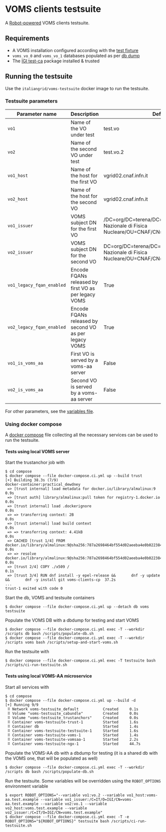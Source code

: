 # VOMS clients testsuite

A [Robot-powered][robot-framework] VOMS clients testsuite.

## Requirements

-   A VOMS installation configured according with the [test fixture](./compose/assets/scripts/setup-and-start-voms.sh)
-   `voms_vo_0` and `voms_vo_1` databases populated as per [db dump](./compose/assets/db)
-   The [IGI test-ca](https://github.com/italiangrid/test-ca) package installed & trusted

## Running the testsuite

Use the `italiangrid/voms-testsuite` docker image to run the testsuite.

### Testsuite parameters

| Parameter name | Description                        | Default value                                                                                                    |
| -------------- | ---------------------------------- | ---------------------------------------------------------------------------------------------------------------- |
| `vo1`          | Name of the VO under test          | test.vo                                                                                                          |
| `vo2`          | Name of the second VO under test   | test.vo.2                                                                                                        |
| `vo1_host`     | Name of the host for the first VO  | vgrid02.cnaf.infn.it                                                                                             |
| `vo2_host`     | Name of the host for the second VO | vgrid02.cnaf.infn.it                                                                                             |
| `vo1_issuer`   | VOMS subject DN for the first VO   | /DC=org/DC=terena/DC=tcs/C=IT/L=Frascati/O=Istituto Nazionale di Fisica Nucleare/OU=CNAF/CN=vgrid02.cnaf.infn.it |
| `vo2_issuer`   | VOMS subject DN for the second VO  | DC=org/DC=terena/DC=tcs/C=IT/L=Frascati/O=Istituto Nazionale di Fisica Nucleare/OU=CNAF/CN=vgrid02.cnaf.infn.it  |
| `vo1_legacy_fqan_enabled`     | Encode FQANs released by first VO as per legacy VOMS | True                                                                                             |
| `vo2_legacy_fqan_enabled`     | Encode FQANs released by second VO as per legacy VOMS | True                                                                                             |
| `vo1_is_voms_aa`     | First VO is served by a voms-aa server | False                                                                                             |
| `vo2_is_voms_aa`     | Second VO is served by a voms-aa server | False                                                                                             |

For other parameters, see the [variables file](./lib/variables.robot).


### Using docker compose

A [docker compose](./compose/docker-compose.ci.yml) file collecting all the necessary services can be used to run the testsuite.

#### Tests using local VOMS server

Start the trustanchor job with

```
$ cd compose
$ docker compose --file docker-compose.ci.yml up --build trust
[+] Building 38.3s (7/9)                                                               docker-container:practical_dewdney
 => [trust internal] load metadata for docker.io/library/almalinux:9                                                 0.9s
 => [trust auth] library/almalinux:pull token for registry-1.docker.io                                               0.0s
 => [trust internal] load .dockerignore                                                                              0.0s
 => => transferring context: 2B                                                                                      0.0s
 => [trust internal] load build context                                                                              0.0s
 => => transferring context: 4.41kB                                                                                  0.0s
 => CACHED [trust 1/4] FROM docker.io/library/almalinux:9@sha256:787a2698464bf554d02aeeba4e0b022384b21d1419511bfb03  0.0s
 => => resolve docker.io/library/almalinux:9@sha256:787a2698464bf554d02aeeba4e0b022384b21d1419511bfb033a2d440d9f230  0.0s
 => [trust 2/4] COPY ./x509 /                                                                                        0.1s
 => [trust 3/4] RUN dnf install -y epel-release &&       dnf -y update &&       dnf -y install git voms-clients-cp  37.2s
...
trust-1 exited with code 0
```

Start the db, VOMS and testsuite containers

```
$ docker compose --file docker-compose.ci.yml up --detach db voms testsuite
```

Populate the VOMS DB with a dbdump for testing and start VOMS

```
$ docker compose --file docker-compose.ci.yml exec -T --workdir /scripts db bash /scripts/populate-db.sh
$ docker compose --file docker-compose.ci.yml exec -T --workdir /scripts voms bash /scripts/setup-and-start-voms.sh
```

Run the testsuite with

```
$ docker compose --file docker-compose.ci.yml exec -T testsuite bash /scripts/ci-run-testsuite.sh
```

#### Tests using local VOMS-AA microservice

Start all services with

```
$ cd compose
$ docker compose --file docker-compose.ci.yml up --build -d
[+] Running 9/9
 ⠿ Network voms-testsuite_default           Created     0.1s
 ⠿ Volume "voms-testsuite_cabundle"         Created     0.0s
 ⠿ Volume "voms-testsuite_trustanchors"     Created     0.0s
 ⠿ Container voms-testsuite-trust-1         Started     1.6s
 ⠿ Container db                             Started     1.4s
 ⠿ Container voms-testsuite-testsuite-1     Started     1.6s
 ⠿ Container voms-testsuite-voms-1          Started     1.4s
 ⠿ Container voms-testsuite-vomsaa-1        Started     2.2s
 ⠿ Container voms-testsuite-ngx-1           Started     44.7s
```

Populate the VOMS-AA db with a dbdump for testing (it is a shared db with the VOMS one, that will be populated as well)

```
$ docker compose --file docker-compose.ci.yml exec -T --workdir /scripts db bash /scripts/populate-db.sh
```

Run the testsuite. Some variables will be overridden using the `ROBOT_OPTIONS` environment variable

```
$ export ROBOT_OPTIONS="--variable vo1:vo.2 --variable vo1_host:voms-aa.test.example --variable vo1_issuer:/C=IT/O=IGI/CN=voms-aa.test.example --variable vo2:vo.1 --variable vo2_host:voms.test.example --variable vo2_issuer:/C=IT/O=IGI/CN=voms.test.example"
$ docker compose --file docker-compose.ci.yml exec -T -e ROBOT_OPTIONS="${ROBOT_OPTIONS}" testsuite bash /scripts/ci-run-testsuite.sh
```


[robot-framework]: https://robotframework.org/

